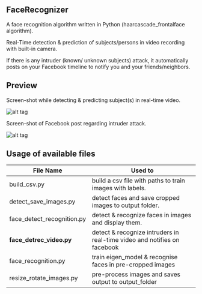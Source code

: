 ## FaceRecognizer

A face recognition algorithm written in Python (haarcascade_frontalface algorithm).

Real-Time detection & prediction of subjects/persons in video recording with built-in camera.

If there is any intruder (known/ unknown subjects) attack, it automatically posts on your Facebook timeline to notify you and your friends/neighbors.

## Preview
Screen-shot while detecting & predicting subject(s) in real-time video.

![alt tag](../master/Preview1.png)

Screen-shot of Facebook post regarding intruder attack.

![alt tag](../master/Preview2.png)

## Usage of available files

|File Name|Used to|
|---------|-------|
|build_csv.py|build a csv file with paths to train images with labels.|
|detect_save_images.py|detect faces and save cropped images to output folder.|
|face_detect_recognition.py|detect & recognize faces in images and display them.|
|**face_detrec_video.py**|detect & recognize intruders in real-time video and notifies on facebook|
|face_recognition.py|train eigen_model & recognise faces in pre-cropped images|
|resize_rotate_images.py|pre-process images and saves output to output_folder|
